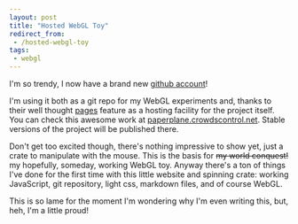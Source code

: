 ```yaml
---
layout: post
title: "Hosted WebGL Toy"
redirect_from:
 - /hosted-webgl-toy
tags:
 - webgl
---
```


I'm so trendy, I now have a brand new [github account](https://github.com/cloderic)!

I'm using it both as a git repo for my WebGL experiments and, thanks to their well thought [pages](http://pages.github.com/) feature as a hosting facility for the project itself. You can check this awesome work at [paperplane.crowdscontrol.net](http://paperplane.crowdscontrol.net/). Stable versions of the project will be published there.

Don't get too excited though, there's nothing impressive to show yet, just a crate to manipulate with the mouse. This is the basis for <span style="text-decoration: line-through;">my world conquest!</span> my hopefully, someday, working WebGL toy. Anyway there's a ton of things I've done for the first time with this little website and spinning crate: working JavaScript, git repository, light css, markdown files, and of course WebGL.

This is so lame for the moment I'm wondering why I'm even writing this, but, heh, I'm a little proud!
